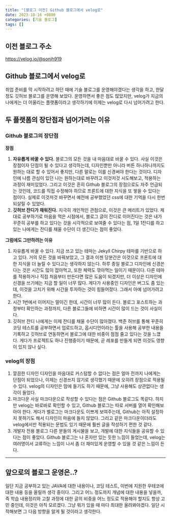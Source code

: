 ```yaml
---
title: "[블로그 이전] Github 블로그에서 velog로"
date: 2023-10-16 +0800
categories: [기술 블로그]
tags: []
---
```


## **이전 블로그 주소**

<https://velog.io/@sonjh919>

## **Github 블로그에서 velog로**

취업 준비를 막 시작하려고 하던 때에 기술 블로그를 운영해야겠다는 생각을 하고, 한달 정도 깃허브 블로그를 운영해 보았다. 운영하면서 좋은 점도 많았지만, velog가 지금의 나에게는 더 어울리는 플랫폼이라고 생각하기에 이제는 velog로 다시 넘어가려고 한다.

## **두 플랫폼의 장단점과 넘어가려는 이유**

### **Github 블로그의 장단점**

**장점**

1. **자유롭게 바꿀 수 있다.**
   블로그의 모든 것을 내 마음대로 바꿀 수 있다. 사실 이것은 장점이자 단점이 될 수 있다고 생각하는데, 디자인뿐만 아니라 버튼 하나하나까지도 원하는 대로 할 수 있어서 좋지만, 다른 말로는 이를 신경써야 한다는 것이다. 디자인에 나름 관심이 있던 나는 원하는대로 바꾸려고 이것저것 시도해보고, 적용하는 과정이 재미있었다. 그리고 이것은 흔히 Github 블로그의 장점으로도 자주 언급되는 것인데, 코드를 직접 수정해야 하므로 프론트에 대한 지식을 또 쌓을 수 있다는 점이다. 실제로 이것저것 바꾸면서 예전에 공부했었던 css에 대한 기억을 다시 한번 되살릴 수 있었다.
2. **깃허브 잔디가 채워진다.**
   지극히 개인적인 관점으로, 이것은 큰 메리트가 있었다. 제대로 공부하기로 마음을 먹은 시점에서, 블로그 글이 잔디로 이어진다는 것은 내가 꾸준히 공부를 하고 있다는 것을 시각적으로 보여줄 수 있다는 점, 1일 1잔디를 하고 있는 나에게는 잔디를 채울 수단이 더 생긴다는 점이 좋았다.

**그럼에도 그만하려는 이유**

1. 자유롭게 바꿀 수 있다.
   지금 쓰고 있는 테마는 Jekyll Chirpy 테마를 기반으로 하고 있다. 거의 모든 것을 바꿔보았고, 그 결과 이젠 당분간은 이것으로 프론트에 대한 지식을 더 늘릴 수 있다고는 생각하지 않는다. 하루 종일 블로그 디자인에 신경쓴다는 것은 시간도 많이 잡아먹고, 또한 체력도 깎아먹는 일이기 때문이다. 다른 테마를 적용하거나 직접 처음부터 만든다면 많은 도움이 되겠지만, 더 이상은 디자인에 신경을 쓰기에는 지금 할 일이 너무 많다. 게다가 사용중인 디자인은 버그도 좀 있는데, 이것을 고치기 위해 시간을 투자하는 것이 힘들어졌다. 그래서 아예 넘어가려고 한다.
2. 시간
   1번에서 이어지는 말이긴 한데, 시간이 너무 많이 든다. 블로그 포스트하는 과정부터 확인하는 과정까지, 다른 블로그들에 비하면 시간이 많이 드는 것이 사실이다.
3. 깃허브 잔디
   나에게는 이제 잔디를 채울 수단이 많아졌다. 백준 허브를 통해 꾸준히 코딩 테스트를 공부하면서 업로드하고, 옵시디언이라는 툴을 사용해 공부한 내용을 기록하고 깃허브로 연동하면서 블로그에 대한 비중이 점점 줄고 있다는 것을 느꼈다. 게다가 프로젝트도 하나 진행중이기 때문에, 곧 레포를 만들게 되면 이것도 영향이 있지 않나 싶다.

### **velog의 장점**

1. 깔끔한 디자인
   디자인을 마음대로 커스텀할 수 없다는 점은 얼마 전까지 나에게는 단점이 되었으나, 이제는 신경쓰지 않기로 생각했기 때문에 오히려 장점으로 적용될 수 있다. velog의 디자인은 맘에 들기도 하기 때문에, 그냥 사용해도 상관없다는 생각이 들었다.
2. 마크다운
   사실 마크다운으로 작성할 수 있다는 점은 Github 블로그도 똑같다. 하지만 velog는 바로바로 확인할 수 있고, Github 블로그는 따로 서버를 열어 확인해보아야 한다. 게다가 벨로그는 마크다운도 이쁘게 보여주는데, Github는 아직 설정하지 못하기도 해서 디자인이 마음에 들지 않았다. 그리고 같은 마크다운이더라도 velog에서만 적용되는 문법도 있기 때문에 훨씬 글을 작성하기 편한 것 같다.
3. 개발자 전용 블로그
   다른 분들의 게시물을 보고, 개발에 대한 지식들을 공유할 수 있다는 점이 좋았다. Github 블로그는 나 혼자만 있는 듯한 느낌이 들었는데, velog는 여러명이서 교류하는 느낌이 나서 좀 더 재미있게 운영할 수 있을 것 같은 느낌이 든다.

---

## **앞으로의 블로그 운영은..?**

일단 지금 공부하고 있는 JAVA에 대한 내용이나, 코딩 테스트, 이번에 지원한 우테코에 대한 내용 등을 올릴까 생각 중이다. 그리고 어느 정도까지 개념에 대한 내용을 넣을까, 즉 학습 내용정리와 고찰 과정에 대한 글의 비중을 어느 정도로 적용해야 할지도 항상 고민 중인데, 이것은 아직 모르겠다. 그냥 뭐가 있을 때 마다 최대한 올려봐야겠다. 일단 시작해보면 그 다음 방향을 알게 될 것이라고 생각한다.
